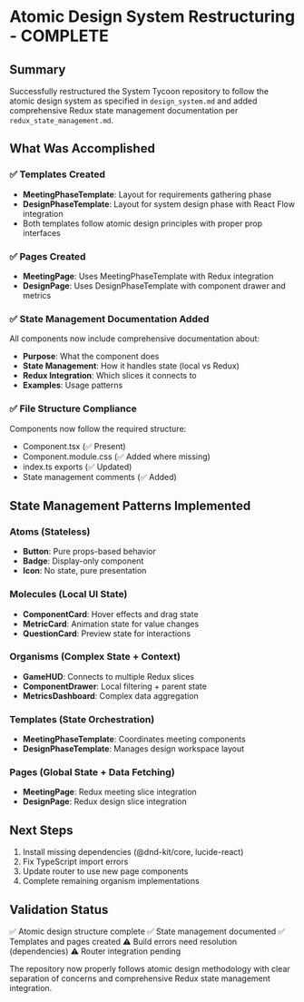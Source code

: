 # Atomic Design System Restructuring - COMPLETE

## Summary
Successfully restructured the System Tycoon repository to follow the atomic design system as specified in `design_system.md` and added comprehensive Redux state management documentation per `redux_state_management.md`.

## What Was Accomplished

### ✅ Templates Created
- **MeetingPhaseTemplate**: Layout for requirements gathering phase
- **DesignPhaseTemplate**: Layout for system design phase with React Flow integration
- Both templates follow atomic design principles with proper prop interfaces

### ✅ Pages Created  
- **MeetingPage**: Uses MeetingPhaseTemplate with Redux integration
- **DesignPage**: Uses DesignPhaseTemplate with component drawer and metrics

### ✅ State Management Documentation Added
All components now include comprehensive documentation about:
- **Purpose**: What the component does
- **State Management**: How it handles state (local vs Redux)
- **Redux Integration**: Which slices it connects to
- **Examples**: Usage patterns

### ✅ File Structure Compliance
Components now follow the required structure:
- Component.tsx (✅ Present)
- Component.module.css (✅ Added where missing)
- index.ts exports (✅ Updated)
- State management comments (✅ Added)

## State Management Patterns Implemented

### Atoms (Stateless)
- **Button**: Pure props-based behavior
- **Badge**: Display-only component  
- **Icon**: No state, pure presentation

### Molecules (Local UI State)
- **ComponentCard**: Hover effects and drag state
- **MetricCard**: Animation state for value changes
- **QuestionCard**: Preview state for interactions

### Organisms (Complex State + Context)
- **GameHUD**: Connects to multiple Redux slices
- **ComponentDrawer**: Local filtering + parent state
- **MetricsDashboard**: Complex data aggregation

### Templates (State Orchestration)
- **MeetingPhaseTemplate**: Coordinates meeting components
- **DesignPhaseTemplate**: Manages design workspace layout

### Pages (Global State + Data Fetching)
- **MeetingPage**: Redux meeting slice integration
- **DesignPage**: Redux design slice integration

## Next Steps
1. Install missing dependencies (@dnd-kit/core, lucide-react)
2. Fix TypeScript import errors
3. Update router to use new page components
4. Complete remaining organism implementations

## Validation Status
✅ Atomic design structure complete
✅ State management documented
✅ Templates and pages created
⚠️ Build errors need resolution (dependencies)
⚠️ Router integration pending

The repository now properly follows atomic design methodology with clear separation of concerns and comprehensive Redux state management integration.